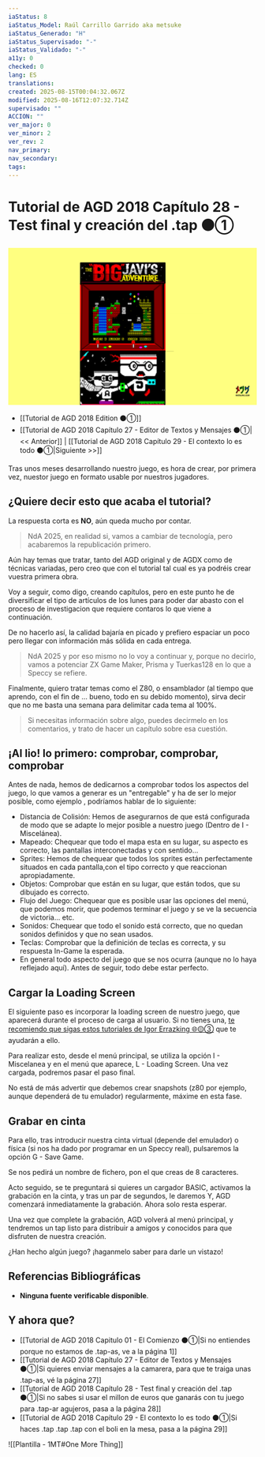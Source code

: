 ```yaml
---
iaStatus: 8
iaStatus_Model: Raúl Carrillo Garrido aka metsuke
iaStatus_Generado: "H"
iaStatus_Supervisado: "-"
iaStatus_Validado: "-"
a11y: 0
checked: 0
lang: ES
translations: 
created: 2025-08-15T00:04:32.067Z
modified: 2025-08-16T12:07:32.714Z
supervisado: ""
ACCION: ""
ver_major: 0
ver_minor: 2
ver_rev: 2
nav_primary: 
nav_secondary: 
tags:
---
```

# Tutorial de AGD 2018 Capítulo 28 - Test final y creación del .tap ⚫①

![JBA Arcade Cabinet](PublicBrain/_resources/05e24fb1662263aece087bd65b2c1d93_MD5.jpg)

* [[Tutorial de AGD 2018 Edition ⚫①]]
* [[Tutorial de AGD 2018 Capítulo 27 - Editor de Textos y Mensajes ⚫①|<< Anterior]] |  [[Tutorial de AGD 2018 Capítulo 29 - El contexto lo es todo ⚫①|Siguiente >>]]

Tras unos meses desarrollando nuestro juego, es hora de crear, por primera vez, nuestor juego en formato usable por nuestros jugadores.

## ¿Quiere decir esto que acaba el tutorial?

La respuesta corta es <strong>NO</strong>, aún queda mucho por contar.

> NdA 2025, en realidad si, vamos a cambiar de tecnología, pero acabaremos la republicación primero.

Aún hay temas que tratar, tanto del AGD original y de AGDX como de técnicas variadas, pero creo que con el tutorial tal cual es ya podréis crear vuestra primera obra.

Voy a seguir, como digo, creando capítulos, pero en este punto he de diversificar el tipo de artículos de los lunes para poder dar abasto con el proceso de investigacion que requiere contaros lo que viene a continuación.

De no hacerlo así, la calidad bajaría en picado y prefiero espaciar un poco pero llegar con información más sólida en cada entrega.

> NdA 2025 y por eso mismo no lo voy a continuar y, porque no decirlo, vamos a potenciar ZX Game Maker, Prisma y Tuerkas128 en lo que a Speccy se refiere.

Finalmente, quiero tratar temas como el Z80, o ensamblador (al tiempo que aprendo, con el fin de ... bueno, todo en su debido momento), sirva decir que no me basta una semana para delimitar cada tema al 100%.

> Si necesitas información sobre algo, puedes decirmelo en los comentarios, y trato de hacer un capítulo sobre esa cuestión.

## ¡Al lio! lo primero: comprobar, comprobar, comprobar

Antes de nada, hemos de dedicarnos a comprobar todos los aspectos del juego, lo que vamos a generar es un \"entregable\" y ha de ser lo mejor posible, como ejemplo , podríamos hablar de lo siguiente:

* Distancia de Colisión: Hemos de asegurarnos de que está configurada de modo que se adapte lo mejor posible a nuestro juego (Dentro de I - Miscelánea).
* Mapeado: Chequear que todo el mapa esta en su lugar, su aspecto es correcto, las pantallas interconectadas y con sentido...
* Sprites: Hemos de chequear que todos los sprites están perfectamente situados en cada pantalla,con el tipo correcto y que reaccionan apropiadamente.
* Objetos: Comprobar que están en su lugar, que están todos, que su dibujado es correcto.
* Flujo del Juego: Chequear que es posible usar las opciones del menú, que podemos morir, que podemos terminar el juego y se ve la secuencia de victoria... etc.
* Sonidos: Chequear que todo el sonido está correcto, que no quedan sonidos definidos y que no sean usados.
* Teclas: Comprobar que la definición de teclas es correcta, y su respuesta In-Game la esperada.
* En general todo aspecto del juego que se nos ocurra (aunque no lo haya reflejado aquí). Antes de seguir, todo debe estar perfecto.

## Cargar la Loading Screen

El siguiente paso es incorporar la loading screen de nuestro juego, que aparecerá durante el proceso de carga al usuario. Si no tienes una, [te recomiendo que sigas estos tutoriales de Igor Errazking 🌐🟡③](https://www.youtube.com/watch?v=r_t6IBm8-Ac) que te ayudarán a ello.

Para realizar esto, desde el menú principal, se utiliza la opción I - Miscelanea y en el menú que aparece, L - Loading Screen. Una vez cargada, podremos pasar el paso final.

No está de más advertir que debemos crear snapshots (z80 por ejemplo, aunque dependerá de tu emulador) regularmente, máxime en esta fase.

## Grabar en cinta

Para ello, tras introducir nuestra cinta virtual (depende del emulador) o física (si nos ha dado por programar en un Speccy real), pulsaremos la opción G - Save Game.

Se nos pedirá un nombre de fichero, pon el que creas de 8 caracteres.

Acto seguido, se te preguntará si quieres un cargador BASIC, activamos la grabación en la cinta, y tras un par de segundos, le daremos Y, AGD comenzará inmediatamente la grabación. Ahora solo resta esperar.

Una vez que complete la grabación, AGD volverá al menú principal, y tendremos un tap listo para distribuir a amigos y conocidos para que disfruten de nuestra creación.

¿Han hecho algún juego? ¡haganmelo saber para darle un vistazo!
## Referencias Bibliográficas

- **Ninguna fuente verificable disponible**.  

## Y ahora que?

* [[Tutorial de AGD 2018 Capitulo 01 - El Comienzo ⚫①|Si no entiendes porque no estamos de .tap-as, ve a la página 1]]
* [[Tutorial de AGD 2018 Capítulo 27 - Editor de Textos y Mensajes ⚫①|Si quieres enviar mensajes a la camarera, para que te traiga unas .tap-as, vé la página 27]]
* [[Tutorial de AGD 2018 Capítulo 28 - Test final y creación del .tap ⚫①|Si no sabes si usar el millon de euros que ganarás con tu juego para .tap-ar agujeros, pasa a la página 28]]
* [[Tutorial de AGD 2018 Capítulo 29 - El contexto lo es todo ⚫①|Si haces .tap .tap .tap con el boli en la mesa, pasa a la página 29]]

![[Plantilla - 1MT#One More Thing]]